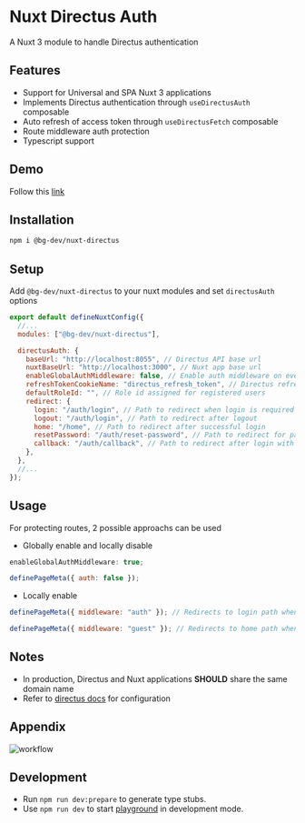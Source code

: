 # Nuxt Directus Auth

A Nuxt 3 module to handle Directus authentication

## Features

- Support for Universal and SPA Nuxt 3 applications
- Implements Directus authentication through `useDirectusAuth` composable
- Auto refresh of access token through `useDirectusFetch` composable
- Route middleware auth protection
- Typescript support

## Demo

Follow this [link](https://directus-starter.bg-corner.tech)

## Installation

```bash
npm i @bg-dev/nuxt-directus
```

## Setup

Add `@bg-dev/nuxt-directus` to your nuxt modules and set `directusAuth` options

```javascript
export default defineNuxtConfig({
  //...
  modules: ["@bg-dev/nuxt-directus"],

  directusAuth: {
    baseUrl: "http://localhost:8055", // Directus API base url
    nuxtBaseUrl: "http://localhost:3000", // Nuxt app base url
    enableGlobalAuthMiddleware: false, // Enable auth middleware on every page
    refreshTokenCookieName: "directus_refresh_token", // Directus refresh token cookie name (optional)
    defaultRoleId: "", // Role id assigned for registered users
    redirect: {
      login: "/auth/login", // Path to redirect when login is required
      logout: "/auth/login", // Path to redirect after logout
      home: "/home", // Path to redirect after successful login
      resetPassword: "/auth/reset-password", // Path to redirect for password reset
      callback: "/auth/callback", // Path to redirect after login with provider
    },
  },
  //...
});
```

####

## Usage

For protecting routes, 2 possible approachs can be used

- Globally enable and locally disable

```javascript
enableGlobalAuthMiddleware: true;
```

```javascript
definePageMeta({ auth: false });
```

- Locally enable

```javascript
definePageMeta({ middleware: "auth" }); // Redirects to login path when not loggedIn
```

```javascript
definePageMeta({ middleware: "guest" }); // Redirects to home path when loggedIn
```

## Notes

- In production, Directus and Nuxt applications **SHOULD** share the same domain name
- Refer to [directus docs](https://docs.directus.io/self-hosted/sso.html) for configuration

## Appendix

![workflow](https://github.com/becem-gharbi/nuxt-directus/blob/main/workflow.png)

## Development

- Run `npm run dev:prepare` to generate type stubs.
- Use `npm run dev` to start [playground](./playground) in development mode.
